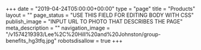 +++
date = "2019-04-24T05:00:00+00:00"
type = "page"
title = "Products"
layout = ""
page_status = "USE THIS FIELD FOR EDITING BODY WITH CSS"
publish_image = "INPUT URL TO PHOTO THAT DESCRIBES THE PAGE"
meta_description = ""
navigation_image = "/v1574219393/Lee%2C%20Hill%20and%20Johnston/group-benefits_hg3tfq.jpg"
robotsdisallow = true
+++